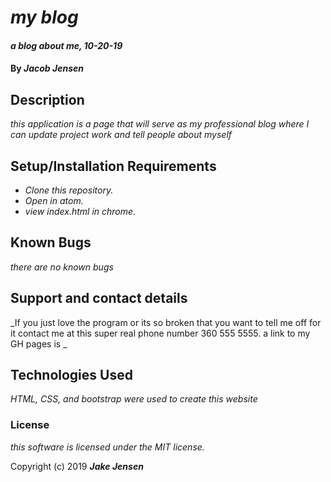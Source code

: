 # _my blog_

#### _a blog about me, 10-20-19_

#### By _**Jacob Jensen**_

## Description

_this application is a page that will serve as my professional blog where I can update project work and tell people about myself_

## Setup/Installation Requirements

* _Clone this repository._
* _Open in atom._
* _view index.html in chrome._

## Known Bugs

_there are no known bugs_

## Support and contact details

_If you just love the program or its so broken that you want to tell me off for it contact me at this super real phone number 360 555 5555. a link to my GH pages is _

## Technologies Used

_HTML, CSS, and bootstrap were used to create this website_

### License

*this software is licensed under the MIT license.*

Copyright (c) 2019 **_Jake Jensen_**
